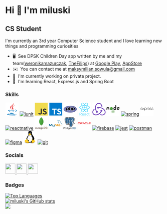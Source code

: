 Hi 👋 I'm miluski
========================

CS Student
----------

I'm currently an 3rd year Computer Science student and I love learning new things and programming curiosities

*   🖥️  See DPSK Children Day app written by me and my team([weronikamazurczak](https://github.com/weronikamazurczak), [TheFilips](https://github.com/TheFilips)) at [Google Play](https://play.google.com/store/apps/details?id=com.dpsk.children.day), [AppStore](https://apps.apple.com/pl/app/dpsk/id6479719866)
*   ✉️  You can contact me at [maksymilian.sowula@gmail.com](mailto:maksymilian.sowula@gmail.com)
*   🚀  I'm currently working on private project.
*   🧠  I'm learning React, Express.js and Spring Boot
  
### Skills 

<p>
    <a target="_blank" href="https://raw.githubusercontent.com/devicons/devicon/master/icons/java/java-original.svg"
        style="display: inline-block;">
        <img src="https://raw.githubusercontent.com/devicons/devicon/master/icons/java/java-original.svg" alt="java"
            width="42" height="42" />
    </a>
    <a target="_blank" href="https://www.opencodez.com/wp-content/uploads/2019/04/Junit-1.png"
        style="display: inline-block;">
        <img src="https://www.opencodez.com/wp-content/uploads/2019/04/Junit-1.png" alt="junit"
            width="42" height="42" />
    </a>
    <a target="_blank"
        href="https://raw.githubusercontent.com/devicons/devicon/master/icons/javascript/javascript-original.svg"
        style="display: inline-block;"><img
            src="https://raw.githubusercontent.com/devicons/devicon/master/icons/javascript/javascript-original.svg"
            alt="javascript" width="42" height="42" /></a>
    <a target="_blank"
        href="https://raw.githubusercontent.com/devicons/devicon/master/icons/typescript/typescript-original.svg"
        style="display: inline-block;"><img
            src="https://raw.githubusercontent.com/devicons/devicon/master/icons/typescript/typescript-original.svg"
            alt="typescript" width="42" height="42" /></a>
    <a target="_blank" href="https://raw.githubusercontent.com/devicons/devicon/master/icons/php/php-original.svg"
        style="display: inline-block;"><img
            src="https://raw.githubusercontent.com/devicons/devicon/master/icons/php/php-original.svg" alt="php"
            width="42" height="42" /></a>
    <a target="_blank"
        href="https://raw.githubusercontent.com/devicons/devicon/master/icons/react/react-original-wordmark.svg"
        style="display: inline-block;"><img
            src="https://raw.githubusercontent.com/devicons/devicon/master/icons/react/react-original-wordmark.svg"
            alt="react" width="42" height="42" /></a>
    <a target="_blank" href="https://raw.githubusercontent.com/devicons/devicon/master/icons/redux/redux-original.svg"
        style="display: inline-block;"><img
            src="https://raw.githubusercontent.com/devicons/devicon/master/icons/redux/redux-original.svg" alt="redux"
            width="42" height="42" /></a>
    <a target="_blank"
        href="https://raw.githubusercontent.com/devicons/devicon/master/icons/nodejs/nodejs-original-wordmark.svg"
        style="display: inline-block;"><img
            src="https://raw.githubusercontent.com/devicons/devicon/master/icons/nodejs/nodejs-original-wordmark.svg"
            alt="nodejs" width="42" height="42" /></a>
    <a target="_blank" href="https://www.vectorlogo.zone/logos/springio/springio-icon.svg"
        style="display: inline-block;"><img src="https://www.vectorlogo.zone/logos/springio/springio-icon.svg"
            alt="spring" width="42" height="42" /></a>
    <a target="_blank"
        href="https://raw.githubusercontent.com/devicons/devicon/master/icons/express/express-original-wordmark.svg"
        style="display: inline-block;"><img
            src="https://raw.githubusercontent.com/devicons/devicon/master/icons/express/express-original-wordmark.svg"
            alt="express" width="42" height="42" /></a>
    <a target="_blank" href="https://reactnative.dev/img/header_logo.svg" style="display: inline-block;"><img
            src="https://reactnative.dev/img/header_logo.svg" alt="reactnative" width="42" height="42" /></a>
    <a target="_blank"
        href="https://raw.githubusercontent.com/devicons/devicon/master/icons/mongodb/mongodb-original-wordmark.svg"
        style="display: inline-block;"><img
            src="https://raw.githubusercontent.com/devicons/devicon/master/icons/mongodb/mongodb-original-wordmark.svg"
            alt="mongodb" width="42" height="42" /></a>
    <a target="_blank"
        href="https://raw.githubusercontent.com/devicons/devicon/master/icons/mysql/mysql-original-wordmark.svg"
        style="display: inline-block;"><img
            src="https://raw.githubusercontent.com/devicons/devicon/master/icons/mysql/mysql-original-wordmark.svg"
            alt="mysql" width="42" height="42" /></a>
    <a target="_blank"
        href="https://raw.githubusercontent.com/devicons/devicon/master/icons/postgresql/postgresql-original-wordmark.svg"
        style="display: inline-block;"><img
            src="https://raw.githubusercontent.com/devicons/devicon/master/icons/postgresql/postgresql-original-wordmark.svg"
            alt="postgresql" width="42" height="42" /></a>
    <a target="_blank" href="https://raw.githubusercontent.com/devicons/devicon/master/icons/oracle/oracle-original.svg"
        style="display: inline-block;"><img
            src="https://raw.githubusercontent.com/devicons/devicon/master/icons/oracle/oracle-original.svg"
            alt="oracle" width="42" height="42" /></a>
    <a target="_blank" href="https://www.vectorlogo.zone/logos/firebase/firebase-icon.svg"
        style="display: inline-block;"><img src="https://www.vectorlogo.zone/logos/firebase/firebase-icon.svg"
            alt="firebase" width="42" height="42" /></a>
    <a target="_blank" href="https://www.vectorlogo.zone/logos/jestjsio/jestjsio-icon.svg"
        style="display: inline-block;"><img src="https://www.vectorlogo.zone/logos/jestjsio/jestjsio-icon.svg"
            alt="jest" width="42" height="42" /></a>
    <a target="_blank" href="https://www.vectorlogo.zone/logos/getpostman/getpostman-icon.svg"
        style="display: inline-block;"><img src="https://www.vectorlogo.zone/logos/getpostman/getpostman-icon.svg"
            alt="postman" width="42" height="42" /></a>
    <a target="_blank" href="https://www.vectorlogo.zone/logos/figma/figma-icon.svg" style="display: inline-block;"><img
            src="https://www.vectorlogo.zone/logos/figma/figma-icon.svg" alt="figma" width="42" height="42" /></a>
    <a target="_blank" href="https://raw.githubusercontent.com/devicons/devicon/master/icons/linux/linux-original.svg"
        style="display: inline-block;"><img
            src="https://raw.githubusercontent.com/devicons/devicon/master/icons/linux/linux-original.svg" alt="linux"
            width="42" height="42" /></a>
    <a target="_blank" href="https://www.vectorlogo.zone/logos/git-scm/git-scm-icon.svg"
        style="display: inline-block;"><img src="https://www.vectorlogo.zone/logos/git-scm/git-scm-icon.svg" alt="git"
            width="42" height="42" /></a>
</p>
                    
### Socials
                  
                  
<p align="left">
  <a href="https://discord.com/users/miluski" target="_blank" rel="noreferrer">
    <picture>
      <source media="(prefers-color-scheme: dark)" srcset="https://raw.githubusercontent.com/danielcranney/readme-generator/main/public/icons/socials/discord-dark.svg" />
      <source media="(prefers-color-scheme: light)" srcset="https://raw.githubusercontent.com/danielcranney/readme-generator/main/public/icons/socials/discord.svg" />
      <img src="https://raw.githubusercontent.com/danielcranney/readme-generator/main/public/icons/socials/discord.svg" width="32" height="32" />
    </picture>
  </a>
  <a href="https://www.github.com/miluski" target="_blank" rel="noreferrer">
    <picture>
      <source media="(prefers-color-scheme: dark)" srcset="https://raw.githubusercontent.com/danielcranney/readme-generator/main/public/icons/socials/github-dark.svg" />
      <source media="(prefers-color-scheme: light)" srcset="https://raw.githubusercontent.com/danielcranney/readme-generator/main/public/icons/socials/github.svg" />
      <img src="https://raw.githubusercontent.com/danielcranney/readme-generator/main/public/icons/socials/github.svg" width="32" height="32" />
    </picture>
  </a>
  <a href="https://www.linkedin.com/in/maksymilian-sowula" target="_blank" rel="noreferrer">
    <picture>
      <source media="(prefers-color-scheme: dark)" srcset="https://raw.githubusercontent.com/danielcranney/readme-generator/main/public/icons/socials/linkedin-dark.svg" />
      <source media="(prefers-color-scheme: light)" srcset="https://raw.githubusercontent.com/danielcranney/readme-generator/main/public/icons/socials/linkedin.svg" />
      <img src="https://raw.githubusercontent.com/danielcranney/readme-generator/main/public/icons/socials/linkedin.svg" width="32" height="32" />
    </picture>
  </a>
</p>

### Badges

<a href="https://github.com/miluski" align="left">
  <img src="https://github-readme-stats.vercel.app/api/top-langs/?username=miluski&langs_count=10&title_color=0891b2&text_color=ffffff&icon_color=0891b2&bg_color=1c1917&hide_border=true&locale=en&custom_title=Top%20%Languages" alt="Top Languages" />
</a>
<br>
<a href="http://www.github.com/miluski">
  <img src="https://github-readme-stats.vercel.app/api?username=miluski&show_icons=true&hide=&count_private=true&title_color=0891b2&text_color=ffffff&icon_color=0891b2&bg_color=1c1917&hide_border=true&show_icons=true" alt="miluski's GitHub stats" />
</a>
<br>
<a href="http://www.github.com/miluski">
  <img src="https://github-readme-streak-stats.herokuapp.com/?user=miluski&stroke=ffffff&background=1c1917&ring=0891b2&fire=0891b2&currStreakNum=ffffff&currStreakLabel=0891b2&sideNums=ffffff&sideLabels=ffffff&dates=ffffff&hide_border=true" />
</a>
